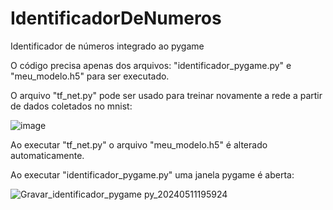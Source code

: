 # IdentificadorDeNumeros
Identificador de números integrado ao pygame

O código precisa apenas dos arquivos: "identificador_pygame.py" e "meu_modelo.h5" para ser executado.

O arquivo "tf_net.py" pode ser usado para treinar novamente a rede a partir de dados coletados no mnist:

![image](https://github.com/Nicolas-Heringer/IdentificadorDeNumeros/assets/87998541/3f4baeb4-c185-4901-8eb7-0f104ad4aa72)

Ao executar "tf_net.py" o arquivo "meu_modelo.h5" é alterado automaticamente.

Ao executar "identificador_pygame.py" uma janela pygame é aberta:

![Gravar_identificador_pygame py_20240511195924](https://github.com/Nicolas-Heringer/IdentificadorDeNumeros/assets/87998541/d753f5a3-2f76-4994-8328-97f8978768ae)
